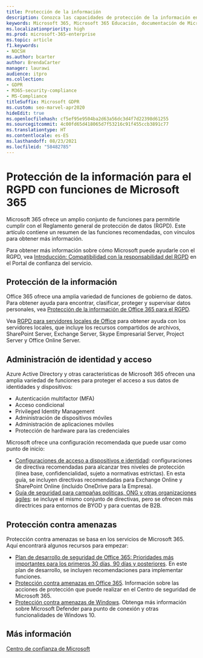```yaml
---
title: Protección de la información
description: Conozca las capacidades de protección de la información en Microsoft 365 para el Reglamento general de protección de datos (GDPR)
keywords: Microsoft 365, Microsoft 365 Educación, documentación de Microsoft 365, RGPD
ms.localizationpriority: high
ms.prod: microsoft-365-enterprise
ms.topic: article
f1.keywords:
- NOCSH
ms.author: bcarter
author: BrendaCarter
manager: laurawi
audience: itpro
ms.collection:
- GDPR
- M365-security-compliance
- MS-Compliance
titleSuffix: Microsoft GDPR
ms.custom: seo-marvel-apr2020
hideEdit: true
ms.openlocfilehash: cf5ef95e9504ba2d63a56dc3d4f7d22398d61255
ms.sourcegitcommit: 4c00fd65d418065d7f53216c91f455ccb3891c77
ms.translationtype: HT
ms.contentlocale: es-ES
ms.lasthandoff: 08/23/2021
ms.locfileid: "58482785"
---
```

# <a name="information-protection-for-gdpr-with-microsoft-365-capabilities"></a>Protección de la información para el RGPD con funciones de Microsoft 365

Microsoft 365 ofrece un amplio conjunto de funciones para permitirle cumplir con el Reglamento general de protección de datos (RGPD). Este artículo contiene un resumen de las funciones recomendadas, con vínculos para obtener más información.

Para obtener más información sobre cómo Microsoft puede ayudarle con el RGPD, vea [Introducción: Compatibilidad con la responsabilidad del RGPD](https://servicetrust.microsoft.com/ViewPage/GDPRGetStarted) en el Portal de confianza del servicio.

## <a name="information-protection"></a>Protección de la información

Office 365 ofrece una amplia variedad de funciones de gobierno de datos. Para obtener ayuda para encontrar, clasificar, proteger y supervisar datos personales, vea [Protección de la información de Office 365 para el RGPD](/microsoft-365/compliance/office-365-information-protection-for-gdpr).

Vea [RGPD para servidores locales de Office](/microsoft-365/compliance/gdpr-for-office-servers) para obtener ayuda con los servidores locales, que incluye los recursos compartidos de archivos, SharePoint Server, Exchange Server, Skype Empresarial Server, Project Server y Office Online Server. 

## <a name="identity-and-access-management"></a>Administración de identidad y acceso

Azure Active Directory y otras características de Microsoft 365 ofrecen una amplia variedad de funciones para proteger el acceso a sus datos de identidades y dispositivos:

- Autenticación multifactor (MFA)
- Acceso condicional
- Privileged Identity Management
- Administración de dispositivos móviles
- Administración de aplicaciones móviles
- Protección de hardware para las credenciales

Microsoft ofrece una configuración recomendada que puede usar como punto de inicio:

- [Configuraciones de acceso a dispositivos e identidad](/microsoft-365/security/office-365-security/microsoft-365-policies-configurations): configuraciones de directiva recomendadas para alcanzar tres niveles de protección (línea base, confidencialidad, sujeto a normativas estrictas). En esta guía, se incluyen directivas recomendadas para Exchange Online y SharePoint Online (incluido OneDrive para la Empresa).
- [Guía de seguridad para campañas políticas, ONG y otras organizaciones ágiles](/microsoft-365/security/office-365-security/microsoft-security-guidance-for-political-campaigns-nonprofits-and-other-agile-o): se incluye el mismo conjunto de directivas, pero se ofrecen más directrices para entornos de BYOD y para cuentas de B2B.

## <a name="threat-protection"></a>Protección contra amenazas

Protección contra amenazas se basa en los servicios de Microsoft 365. Aquí encontrará algunos recursos para empezar:

- [Plan de desarrollo de seguridad de Office 365: Prioridades más importantes para los primeros 30 días, 90 días y posteriores](/microsoft-365/security/office-365-security/security-roadmap). En este plan de desarrollo, se incluyen recomendaciones para implementar funciones. 
- [Protección contra amenazas en Office 365](/microsoft-365/security/office-365-security/protect-against-threats). Información sobre las acciones de protección que puede realizar en el Centro de seguridad de Microsoft 365.
- [Protección contra amenazas de Windows](/windows/security/threat-protection/). Obtenga más información sobre Microsoft Defender para punto de conexión y otras funcionalidades de Windows 10.

## <a name="learn-more"></a>Más información

[Centro de confianza de Microsoft](https://www.microsoft.com/trust-center/privacy/gdpr-overview)
